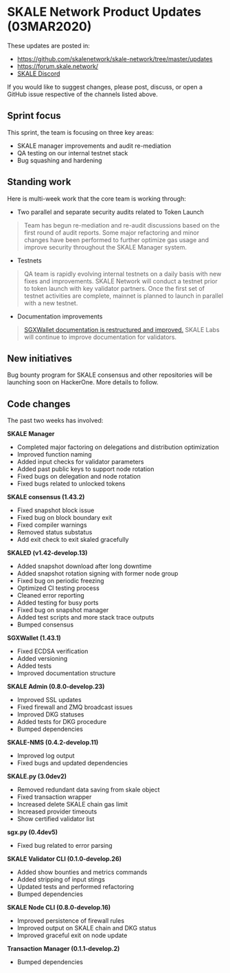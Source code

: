 # SKALE Network Product Updates (03MAR2020)

These updates are posted in: 

-   <https://github.com/skalenetwork/skale-network/tree/master/updates>
-   <https://forum.skale.network/>
-   [SKALE Discord](https://discord.gg/vvUtWJB)

If you would like to suggest changes, please post, discuss, or open a GitHub issue respective of the channels listed above.

## Sprint focus

This sprint, the team is focusing on three key areas:

-   SKALE manager improvements and audit re-mediation
-   QA testing on our internal testnet stack
-   Bug squashing and hardening

## Standing work

Here is multi-week work that the core team is working through:

-   Two parallel and separate security audits related to Token Launch

> Team has begun re-mediation and re-audit discussions based on the first round of audit reports. Some major refactoring and minor changes have been performed to further optimize gas usage and improve security throughout the SKALE Manager system.

-   Testnets

> QA team is rapidly evolving internal testnets on a daily basis with new fixes and improvements. 
> SKALE Network will conduct a testnet prior to token launch with key validator partners. Once the first set of testnet activities are complete, mainnet is planned to launch in parallel with a new testnet.

-   Documentation improvements

> [SGXWallet documentation is restructured and improved.](https://github.com/skalenetwork/sgxwallet)
> SKALE Labs will continue to improve documentation for validators.

## New initiatives

Bug bounty program for SKALE consensus and other repositories will be launching soon on HackerOne. More details to follow.

## Code changes

The past two weeks has involved:

**SKALE Manager**

-   Completed major factoring on delegations and distribution optimization
-   Improved function naming
-   Added input checks for validator parameters
-   Added past public keys to support node rotation 
-   Fixed bugs on delegation and node rotation
-   Fixed bugs related to unlocked tokens

**SKALE consensus (1.43.2)**

-   Fixed snapshot block issue
-   Fixed bug on block boundary exit
-   Fixed compiler warnings
-   Removed status substatus
-   Add exit check to exit skaled gracefully

**SKALED (v1.42-develop.13)**

-   Added snapshot download after long  downtime
-   Added snapshot rotation signing with former node group
-   Fixed bug on periodic freezing
-   Optimized CI testing process
-   Cleaned error reporting
-   Added testing for busy ports
-   Fixed bug on snapshot manager
-   Added test scripts and more stack trace outputs
-   Bumped consensus 

**SGXWallet (1.43.1)**

-   Fixed ECDSA verification
-   Added versioning
-   Added tests
-   Improved documentation structure

**SKALE Admin (0.8.0-develop.23)**

-   Improved SSL updates
-   Fixed firewall and ZMQ broadcast issues
-   Improved DKG statuses
-   Added tests for DKG procedure
-   Bumped dependencies

**SKALE-NMS (0.4.2-develop.11)**

-   Improved log output
-   Fixed bugs and updated dependencies

**SKALE.py (3.0dev2)**

-   Removed redundant data saving from skale object
-   Fixed transaction wrapper
-   Increased delete SKALE chain gas limit
-   Increased provider timeouts
-   Show certified validator list

**sgx.py (0.4dev5)**

-   Fixed bug related to error parsing

**SKALE Validator CLI (0.1.0-develop.26)**

-   Added show bounties and metrics commands
-   Added stripping of input stings
-   Updated tests and performed refactoring
-   Bumped dependencies

**SKALE Node CLI (0.8.0-develop.16)**

-   Improved persistence of firewall rules
-   Improved output on SKALE chain and DKG status
-   Improved graceful exit on node update

**Transaction Manager (0.1.1-develop.2)**

-   Bumped dependencies

